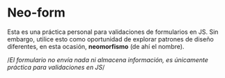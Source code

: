 # Neo-form
Esta es una práctica personal para validaciones de formularios en JS.
Sin embargo, utilice esto como oportunidad de explorar patrones de diseño diferentes, en esta ocasión, **neomorfismo** (de ahí el nombre).

/*El formulario no envía nada ni almacena información, es únicamente práctica para validaciones en JS*/
